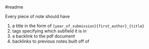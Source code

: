 #readme

Every piece of note should have
1. a title in the form of `{year_of_submission}{first_author}_{title}`
2. tags specifying which subfield it is in
3. a backlink to the pdf document
4. backlinks to previous notes built off of
